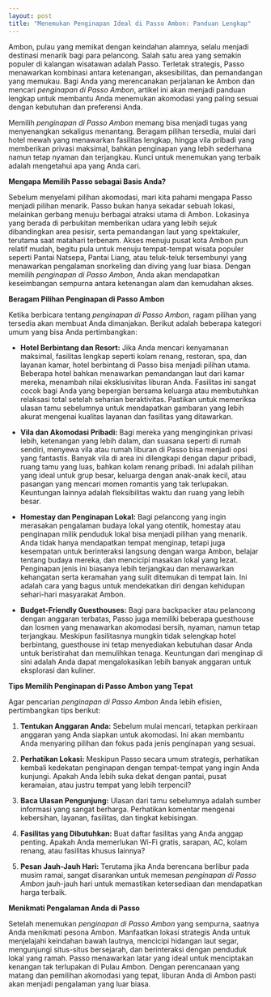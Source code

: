 ```yaml
---
layout: post
title: "Menemukan Penginapan Ideal di Passo Ambon: Panduan Lengkap"
---
```


Ambon, pulau yang memikat dengan keindahan alamnya, selalu menjadi destinasi menarik bagi para pelancong. Salah satu area yang semakin populer di kalangan wisatawan adalah Passo. Terletak strategis, Passo menawarkan kombinasi antara ketenangan, aksesibilitas, dan pemandangan yang memukau. Bagi Anda yang merencanakan perjalanan ke Ambon dan mencari *penginapan di Passo Ambon*, artikel ini akan menjadi panduan lengkap untuk membantu Anda menemukan akomodasi yang paling sesuai dengan kebutuhan dan preferensi Anda.

Memilih *penginapan di Passo Ambon* memang bisa menjadi tugas yang menyenangkan sekaligus menantang. Beragam pilihan tersedia, mulai dari hotel mewah yang menawarkan fasilitas lengkap, hingga vila pribadi yang memberikan privasi maksimal, bahkan penginapan yang lebih sederhana namun tetap nyaman dan terjangkau. Kunci untuk menemukan yang terbaik adalah mengetahui apa yang Anda cari.

**Mengapa Memilih Passo sebagai Basis Anda?**

Sebelum menyelami pilihan akomodasi, mari kita pahami mengapa Passo menjadi pilihan menarik. Passo bukan hanya sekadar sebuah lokasi, melainkan gerbang menuju berbagai atraksi utama di Ambon. Lokasinya yang berada di perbukitan memberikan udara yang lebih sejuk dibandingkan area pesisir, serta pemandangan laut yang spektakuler, terutama saat matahari terbenam. Akses menuju pusat kota Ambon pun relatif mudah, begitu pula untuk menuju tempat-tempat wisata populer seperti Pantai Natsepa, Pantai Liang, atau teluk-teluk tersembunyi yang menawarkan pengalaman snorkeling dan diving yang luar biasa. Dengan memilih *penginapan di Passo Ambon*, Anda akan mendapatkan keseimbangan sempurna antara ketenangan alam dan kemudahan akses.

**Beragam Pilihan Penginapan di Passo Ambon**

Ketika berbicara tentang *penginapan di Passo Ambon*, ragam pilihan yang tersedia akan membuat Anda dimanjakan. Berikut adalah beberapa kategori umum yang bisa Anda pertimbangkan:

*   **Hotel Berbintang dan Resort:** Jika Anda mencari kenyamanan maksimal, fasilitas lengkap seperti kolam renang, restoran, spa, dan layanan kamar, hotel berbintang di Passo bisa menjadi pilihan utama. Beberapa hotel bahkan menawarkan pemandangan laut dari kamar mereka, menambah nilai eksklusivitas liburan Anda. Fasilitas ini sangat cocok bagi Anda yang bepergian bersama keluarga atau membutuhkan relaksasi total setelah seharian beraktivitas. Pastikan untuk memeriksa ulasan tamu sebelumnya untuk mendapatkan gambaran yang lebih akurat mengenai kualitas layanan dan fasilitas yang ditawarkan.

*   **Vila dan Akomodasi Pribadi:** Bagi mereka yang menginginkan privasi lebih, ketenangan yang lebih dalam, dan suasana seperti di rumah sendiri, menyewa vila atau rumah liburan di Passo bisa menjadi opsi yang fantastis. Banyak vila di area ini dilengkapi dengan dapur pribadi, ruang tamu yang luas, bahkan kolam renang pribadi. Ini adalah pilihan yang ideal untuk grup besar, keluarga dengan anak-anak kecil, atau pasangan yang mencari momen romantis yang tak terlupakan. Keuntungan lainnya adalah fleksibilitas waktu dan ruang yang lebih besar.

*   **Homestay dan Penginapan Lokal:** Bagi pelancong yang ingin merasakan pengalaman budaya lokal yang otentik, homestay atau penginapan milik penduduk lokal bisa menjadi pilihan yang menarik. Anda tidak hanya mendapatkan tempat menginap, tetapi juga kesempatan untuk berinteraksi langsung dengan warga Ambon, belajar tentang budaya mereka, dan mencicipi masakan lokal yang lezat. Penginapan jenis ini biasanya lebih terjangkau dan menawarkan kehangatan serta keramahan yang sulit ditemukan di tempat lain. Ini adalah cara yang bagus untuk mendekatkan diri dengan kehidupan sehari-hari masyarakat Ambon.

*   **Budget-Friendly Guesthouses:** Bagi para backpacker atau pelancong dengan anggaran terbatas, Passo juga memiliki beberapa guesthouse dan losmen yang menawarkan akomodasi bersih, nyaman, namun tetap terjangkau. Meskipun fasilitasnya mungkin tidak selengkap hotel berbintang, guesthouse ini tetap menyediakan kebutuhan dasar Anda untuk beristirahat dan memulihkan tenaga. Keuntungan dari menginap di sini adalah Anda dapat mengalokasikan lebih banyak anggaran untuk eksplorasi dan kuliner.

**Tips Memilih Penginapan di Passo Ambon yang Tepat**

Agar pencarian *penginapan di Passo Ambon* Anda lebih efisien, pertimbangkan tips berikut:

1.  **Tentukan Anggaran Anda:** Sebelum mulai mencari, tetapkan perkiraan anggaran yang Anda siapkan untuk akomodasi. Ini akan membantu Anda menyaring pilihan dan fokus pada jenis penginapan yang sesuai.

2.  **Perhatikan Lokasi:** Meskipun Passo secara umum strategis, perhatikan kembali kedekatan penginapan dengan tempat-tempat yang ingin Anda kunjungi. Apakah Anda lebih suka dekat dengan pantai, pusat keramaian, atau justru tempat yang lebih terpencil?

3.  **Baca Ulasan Pengunjung:** Ulasan dari tamu sebelumnya adalah sumber informasi yang sangat berharga. Perhatikan komentar mengenai kebersihan, layanan, fasilitas, dan tingkat kebisingan.

4.  **Fasilitas yang Dibutuhkan:** Buat daftar fasilitas yang Anda anggap penting. Apakah Anda memerlukan Wi-Fi gratis, sarapan, AC, kolam renang, atau fasilitas khusus lainnya?

5.  **Pesan Jauh-Jauh Hari:** Terutama jika Anda berencana berlibur pada musim ramai, sangat disarankan untuk memesan *penginapan di Passo Ambon* jauh-jauh hari untuk memastikan ketersediaan dan mendapatkan harga terbaik.

**Menikmati Pengalaman Anda di Passo**

Setelah menemukan *penginapan di Passo Ambon* yang sempurna, saatnya Anda menikmati pesona Ambon. Manfaatkan lokasi strategis Anda untuk menjelajahi keindahan bawah lautnya, mencicipi hidangan laut segar, mengunjungi situs-situs bersejarah, dan berinteraksi dengan penduduk lokal yang ramah. Passo menawarkan latar yang ideal untuk menciptakan kenangan tak terlupakan di Pulau Ambon. Dengan perencanaan yang matang dan pemilihan akomodasi yang tepat, liburan Anda di Ambon pasti akan menjadi pengalaman yang luar biasa.
